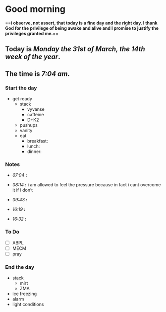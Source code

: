# Good morning

==**i observe, not assert, that today is a fine day and the right day. I thank God for the privilege of being awake and alive and I promise to justify the privileges granted me.**==

## Today is ***Monday the 31st of March, the 14th week of the year***.
## The time is ***7:04 am***.
### Start the day
* get ready
	* stack
		* vyvanse
		* caffeine
		* D+K2
	* pushups
	* vanity
	* eat
		* breakfast:
		* lunch:
		* dinner:


### Notes

* *07:04* **:**   

* *08:14* **:**   i am allowed to feel the pressure because in fact i cant overcome it if i don’t 

* *09:43* **:**   

* *16:19* **:**   

* *16:32* **:**   


### To Do

- [ ] ABPL
- [ ] MECM
- [ ] pray

### End the day
* stack
	* mirt
	* ZMA
* ice freezing
* alarm
* light conditions

